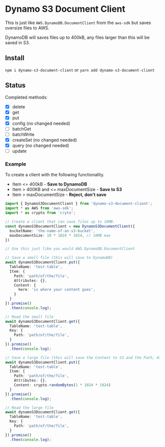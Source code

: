# Dynamo S3 Document Client

This is just like `AWS.DynamoDB.DocumentClient` from the `aws-sdk` but saves oversize files to AWS. 

DynamoDB will saves files up to 400kB, any files larger than this will be saved in S3.

## Install
`npm i dynamo-s3-document-client` or `yarn add dynamo-s3-document-client`

## Status

Completed methods:

- [x] delete
- [x] get
- [x] put
- [x] config (no changed needed)
- [ ] batchGet
- [ ] batchWrite
- [x] createSet (no changed needed)
- [x] query (no changed needed)
- [ ] update
### Example

To create a client with the following functionality.
* Item <= 400kB - **Save to DynamoDB**
* Item > 400KB and <= maxDocumentSize - **Save to S3**
* Item > maxDocumentSize  - **Reject, don't save**

```ts
import { DynamoS3DocumentClient } from 'dynamo-s3-document-client';
import * as AWS from 'aws-sdk';
import * as crypto from 'cryto';

// Create a client that can save files up to 10MB.
const dynamoS3DocumentClient = new DynamoS3DocumentClient({
  bucketName: 'the-name-of-an-s3-bucket',
  maxDocumentSize: 10 * 1024 * 1024, // 10MB max
})

// Use this just like you would AWS.DynamoDB.DocumentClient

// Save a small file (this will save to DynamoDB)
await dynamoS3DocumentClient.put({
  TableName: 'test-table',
  Item: {
    Path: 'path/of/the/file',
    Attributes: {},
    Content: {
      here: 'is where your content goes',
    }
  }
}).promise()
  .then(console.log);

// Read the small file
await dynamoS3DocumentClient.get({
  TableName: 'test-table',
  Key: {
    Path: 'path/of/the/file',
  }
}).promise()
  .then(console.log);

// Save a large file (this will save the Content to S3 and the Path, Attributes to Dynamo)
await dynamoS3DocumentClient.put({
  TableName: 'test-table',
  Item: {
    Path: 'path/of/the/file',
    Attributes: {},
    Content: crypto.randomBytes(1 * 1024 * 1024)
  }
}).promise()
  .then(console.log);

// Read the large file
await dynamoS3DocumentClient.get({
  TableName: 'test-table',
  Key: {
    Path: 'path/of/the/file',
  }
}).promise()
  .then(console.log);

```
